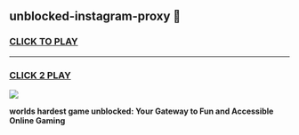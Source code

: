 
## unblocked-instagram-proxy 👋
<h3>
<a href="https://premium.freeplayer.one?title=unblocked-instagram-proxy&ref=14F">CLICK TO PLAY</a></h3>
<hr>

<h3>
<a href="https://premium.freeplayer.one?title=unblocked-instagram-proxy&ref=14F">CLICK 2 PLAY</a>
  
</h3>

<a href="https://premium.freeplayer.one?title=unblocked-instagram-proxy&ref=12F/"><img src="https://clearcache.store/games.png"></a>


**worlds hardest game unblocked: Your Gateway to Fun and Accessible Online Gaming**
